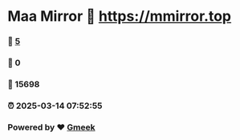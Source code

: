 # Maa Mirror :link: https://mmirror.top 
### :page_facing_up: [5](https://mmirror.top/tag.html) 
### :speech_balloon: 0 
### :hibiscus: 15698 
### :alarm_clock: 2025-03-14 07:52:55 
### Powered by :heart: [Gmeek](https://github.com/Meekdai/Gmeek)
